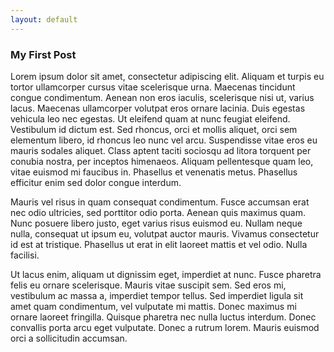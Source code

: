 ```yaml
---
layout: default
---
```


### My First Post

Lorem ipsum dolor sit amet, consectetur adipiscing elit. Aliquam et turpis eu tortor ullamcorper cursus vitae scelerisque urna. Maecenas tincidunt congue condimentum. Aenean non eros iaculis, scelerisque nisi ut, varius lacus. Maecenas ullamcorper volutpat eros ornare lacinia. Duis egestas vehicula leo nec egestas. Ut eleifend quam at nunc feugiat eleifend. Vestibulum id dictum est. Sed rhoncus, orci et mollis aliquet, orci sem elementum libero, id rhoncus leo nunc vel arcu. Suspendisse vitae eros eu mauris sodales aliquet. Class aptent taciti sociosqu ad litora torquent per conubia nostra, per inceptos himenaeos. Aliquam pellentesque quam leo, vitae euismod mi faucibus in. Phasellus et venenatis metus. Phasellus efficitur enim sed dolor congue interdum.

Mauris vel risus in quam consequat condimentum. Fusce accumsan erat nec odio ultricies, sed porttitor odio porta. Aenean quis maximus quam. Nunc posuere libero justo, eget varius risus euismod eu. Nullam neque nulla, consequat ut ipsum eu, volutpat auctor mauris. Vivamus consectetur id est at tristique. Phasellus ut erat in elit laoreet mattis et vel odio. Nulla facilisi.

Ut lacus enim, aliquam ut dignissim eget, imperdiet at nunc. Fusce pharetra felis eu ornare scelerisque. Mauris vitae suscipit sem. Sed eros mi, vestibulum ac massa a, imperdiet tempor tellus. Sed imperdiet ligula sit amet quam condimentum, vel vulputate mi mattis. Donec maximus mi ornare laoreet fringilla. Quisque pharetra nec nulla luctus interdum. Donec convallis porta arcu eget vulputate. Donec a rutrum lorem. Mauris euismod orci a sollicitudin accumsan.
